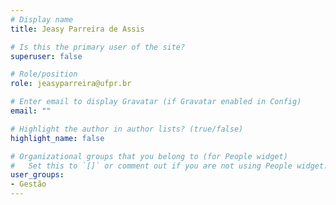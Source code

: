 ```yaml
---
# Display name
title: Jeasy Parreira de Assis

# Is this the primary user of the site?
superuser: false

# Role/position
role: jeasyparreira@ufpr.br

# Enter email to display Gravatar (if Gravatar enabled in Config)
email: ""

# Highlight the author in author lists? (true/false)
highlight_name: false

# Organizational groups that you belong to (for People widget)
#   Set this to `[]` or comment out if you are not using People widget.
user_groups:
- Gestão
---
```


